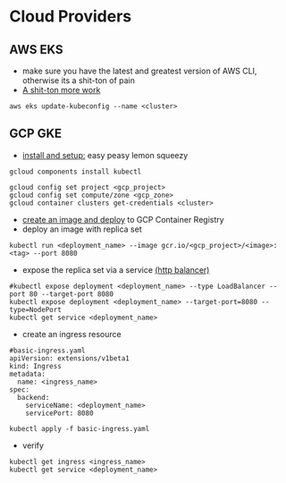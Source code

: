 # Cloud Providers

## AWS EKS
- make sure you have the latest and greatest version of AWS CLI, otherwise its a shit-ton of pain
- [A shit-ton more work](https://docs.aws.amazon.com/eks/latest/userguide/getting-started.html)
```
aws eks update-kubeconfig --name <cluster>
```

## GCP GKE
- [install and setup:](https://docs.aws.amazon.com/eks/latest/userguide/getting-started.html) easy peasy lemon squeezy
```
gcloud components install kubectl

gcloud config set project <gcp_project>
gcloud config set compute/zone <gcp_zone>
gcloud container clusters get-credentials <cluster>
```
- [create an image and deploy](/Docker/GoogleContainerRegistry.md) to GCP Container Registry
- deploy an image with replica set
```
kubectl run <deployment_name> --image gcr.io/<gcp_project>/<image>:<tag> --port 8080
```
- expose the replica set via a service [(http balancer)](https://cloud.google.com/kubernetes-engine/docs/tutorials/http-balancer)
```
#kubectl expose deployment <deployment_name> --type LoadBalancer --port 80 --target-port 8080
kubectl expose deployment <deployment_name> --target-port=8080 --type=NodePort
kubectl get service <deployment_name>
```
- create an ingress resource
```
#basic-ingress.yaml
apiVersion: extensions/v1beta1
kind: Ingress
metadata:
  name: <ingress_name>
spec:
  backend:
    serviceName: <deployment_name>
    servicePort: 8080
```
```
kubectl apply -f basic-ingress.yaml
```
- verify
```
kubectl get ingress <ingress_name>
kubectl get service <deployment_name>
```
